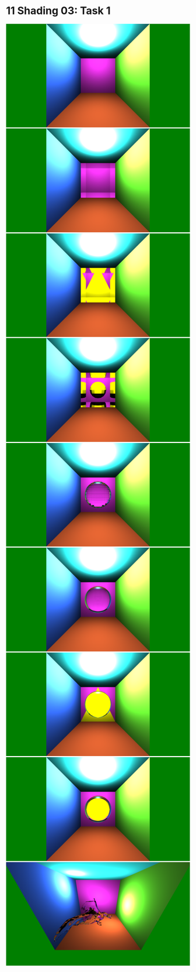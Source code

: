 # 11 Shading 03: Task 1

[![11 Shading 03: Task 1: scene0](../results/png/11-01-refractive-scene0.png)](../results/ppm/11-01-refractive-scene0.ppm)
[![11 Shading 03: Task 1: scene1](../results/png/11-01-refractive-scene1.png)](../results/ppm/11-01-refractive-scene1.ppm)
[![11 Shading 03: Task 1: scene2](../results/png/11-01-refractive-scene2.png)](../results/ppm/11-01-refractive-scene2.ppm)
[![11 Shading 03: Task 1: scene3](../results/png/11-01-refractive-scene3.png)](../results/ppm/11-01-refractive-scene3.ppm)
[![11 Shading 03: Task 1: scene4](../results/png/11-01-refractive-scene4.png)](../results/ppm/11-01-refractive-scene4.ppm)
[![11 Shading 03: Task 1: scene5](../results/png/11-01-refractive-scene5.png)](../results/ppm/11-01-refractive-scene5.ppm)
[![11 Shading 03: Task 1: scene6](../results/png/11-01-refractive-scene6.png)](../results/ppm/11-01-refractive-scene6.ppm)
[![11 Shading 03: Task 1: scene7](../results/png/11-01-refractive-scene7.png)](../results/ppm/11-01-refractive-scene7.ppm)
[![11 Shading 03: Task 1: scene8](../results/png/11-01-refractive-scene8.png)](../results/ppm/11-01-refractive-scene8.ppm)
